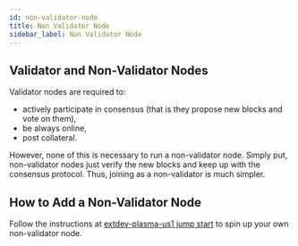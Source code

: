 ```yaml
---
id: non-validator-node
title: Non Validator Node
sidebar_label: Non Validator Node
---
```


## Validator and Non-Validator Nodes

Validator nodes are required to:

- actively participate in consensus (that is they propose new blocks and vote on them),
- be always online,
- post collateral.

However, none of this is necessary to run a non-validator node. Simply put, non-validator nodes just verify the new blocks and keep up with the consensus protocol. Thus, joining as a non-validator is much simpler.

## How to Add a Non-Validator Node

Follow the instructions at [extdev-plasma-us1 jump start](jump-start-extdev-plasma-us1.html) to spin up your own non-validator node.
